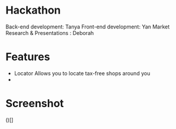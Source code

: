 # Hackathon

Back-end development: Tanya
Front-end development: Yan
Market Research & Presentations : Deborah

# Features

- Locator
Allows you to locate tax-free shops around you
- 

# Screenshot 

()[]

